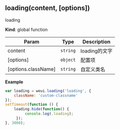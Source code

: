 <a name="loading"></a>

## loading(content, [options])
loading

**Kind**: global function  

| Param | Type | Description |
| --- | --- | --- |
| content | <code>string</code> | loading的文字 |
| [options] | <code>object</code> | 配置项 |
| [options.className] | <code>string</code> | 自定义类名 |

**Example**  
```js
var loading = weui.loading('loading', {
    className: 'custom-classname'
});
setTimeout(function () {
    loading.hide(function() {
         console.log(.loading);
     });
}, 3000);
```
